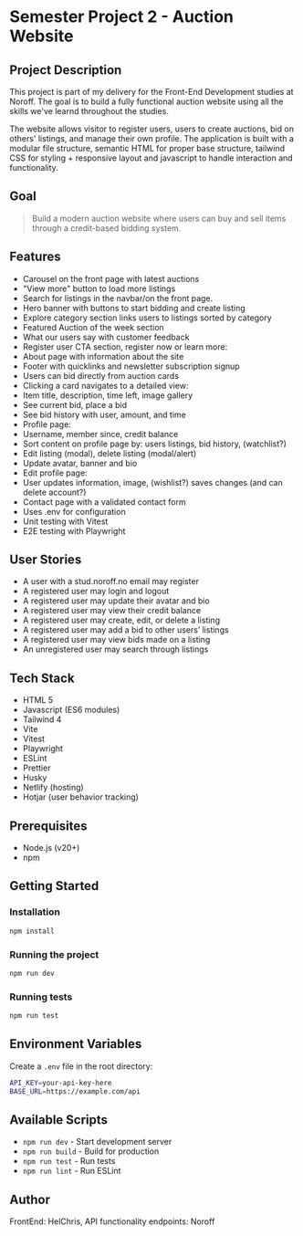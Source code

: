 # Semester Project 2 - Auction Website

## Project Description

This project is part of my delivery for the Front-End Development studies at Noroff. The goal is to build a fully functional auction website using all the skills we've learnd throughout the studies.

The website allows visitor to register users, users to create auctions, bid on others' listings, and manage their own profile. The application is built with a modular file structure, semantic HTML for proper base structure, tailwind CSS for styling + responsive layout and javascript to handle interaction and functionality.

## Goal

> Build a modern auction website where users can buy and sell items through a credit-based bidding system.

## Features

- Carousel on the front page with latest auctions
- "View more" button to load more listings
- Search for listings in the navbar/on the front page.
- Hero banner with buttons to start bidding and create listing
- Explore category section links users to listings sorted by category
- Featured Auction of the week section
- What our users say with customer feedback
- Register user CTA section, register now or learn more:
- About page with information about the site
- Footer with quicklinks and newsletter subscription signup
- Users can bid directly from auction cards
- Clicking a card navigates to a detailed view:
- Item title, description, time left, image gallery
- See current bid, place a bid
- See bid history with user, amount, and time
- Profile page:
- Username, member since, credit balance
- Sort content on profile page by: users listings, bid history, (watchlist?)
- Edit listing (modal), delete listing (modal/alert)
- Update avatar, banner and bio
- Edit profile page:
- User updates information, image, (wishlist?) saves changes (and can delete account?)
- Contact page with a validated contact form
- Uses .env for configuration
- Unit testing with Vitest
- E2E testing with Playwright

## User Stories

- A user with a stud.noroff.no email may register
- A registered user may login and logout
- A registered user may update their avatar and bio
- A registered user may view their credit balance
- A registered user may create, edit, or delete a listing
- A registered user may add a bid to other users’ listings
- A registered user may view bids made on a listing
- An unregistered user may search through listings

## Tech Stack

- HTML 5
- Javascript (ES6 modules)
- Tailwind 4
- Vite
- Vitest
- Playwright
- ESLint
- Prettier
- Husky
- Netlify (hosting)
- Hotjar (user behavior tracking)

## Prerequisites

- Node.js (v20+)
- npm

## Getting Started

### Installation

```bash
npm install
```

### Running the project

```bash
npm run dev
```

### Running tests

```bash
npm run test
```

## Environment Variables

Create a `.env` file in the root directory:

```bash
API_KEY=your-api-key-here
BASE_URL=https://example.com/api
```

## Available Scripts

- `npm run dev` - Start development server
- `npm run build` - Build for production
- `npm run test` - Run tests
- `npm run lint` - Run ESLint

## Author

FrontEnd: HelChris, 
API functionality endpoints: Noroff
